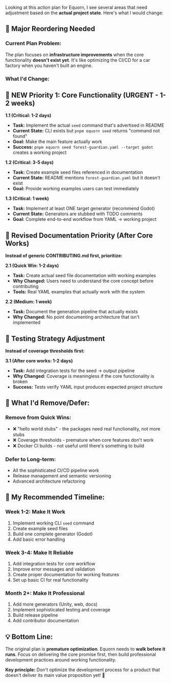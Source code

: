 Looking at this action plan for Equorn, I see several areas that need adjustment based on the **actual project state**. Here's what I would change:

## 🚨 **Major Reordering Needed**

### **Current Plan Problem:**
The plan focuses on **infrastructure improvements** when the core functionality **doesn't exist yet**. It's like optimizing the CI/CD for a car factory when you haven't built an engine.

### **What I'd Change:**

## 🎯 **NEW Priority 1: Core Functionality (URGENT - 1-2 weeks)**

**1.1 (Critical: 1-2 days)**
- **Task:** Implement the actual `seed` command that's advertised in README
- **Current State:** CLI exists but `pnpm equorn seed` returns "command not found"
- **Goal:** Make the main feature actually work
- **Success:** `pnpm equorn seed forest-guardian.yaml --target godot` creates a working project

**1.2 (Critical: 3-5 days)**  
- **Task:** Create example seed files referenced in documentation
- **Current State:** README mentions `forest-guardian.yaml` but it doesn't exist
- **Goal:** Provide working examples users can test immediately

**1.3 (Critical: 1 week)**
- **Task:** Implement at least ONE target generator (recommend Godot)
- **Current State:** Generators are stubbed with TODO comments
- **Goal:** Complete end-to-end workflow from YAML → working project

## 📝 **Revised Documentation Priority (After Core Works)**

**Instead of generic CONTRIBUTING.md first, prioritize:**

**2.1 (Quick Win: 1-2 days)**
- **Task:** Create actual seed file documentation with working examples
- **Why Changed:** Users need to understand the core concept before contributing
- **Tools:** Real YAML examples that actually work with the system

**2.2 (Medium: 1 week)**  
- **Task:** Document the generation pipeline that actually exists
- **Why Changed:** No point documenting architecture that isn't implemented

## 🧪 **Testing Strategy Adjustment**

**Instead of coverage thresholds first:**

**3.1 (After core works: 1-2 days)**
- **Task:** Add integration tests for the seed → output pipeline
- **Why Changed:** Coverage is meaningless if the core functionality is broken
- **Success:** Tests verify YAML input produces expected project structure

## 🔄 **What I'd Remove/Defer:**

### **Remove from Quick Wins:**
- ❌ "hello world stubs" - the packages need real functionality, not more stubs
- ❌ Coverage thresholds - premature when core features don't work
- ❌ Docker CI builds - not useful until there's something to build

### **Defer to Long-term:**
- All the sophisticated CI/CD pipeline work
- Release management and semantic versioning
- Advanced architecture refactoring

## 🎯 **My Recommended Timeline:**

### **Week 1-2: Make It Work**
1. Implement working CLI `seed` command
2. Create example seed files
3. Build one complete generator (Godot)
4. Add basic error handling

### **Week 3-4: Make It Reliable**  
1. Add integration tests for core workflow
2. Improve error messages and validation
3. Create proper documentation for working features
4. Set up basic CI for real functionality

### **Month 2+: Make It Professional**
1. Add more generators (Unity, web, docs)
2. Implement sophisticated testing and coverage
3. Build release pipeline
4. Add contributor documentation

## 💡 **Bottom Line:**

The original plan is **premature optimization**. Equorn needs to **walk before it runs**. Focus on delivering the core promise first, then build professional development practices around working functionality.

**Key principle:** Don't optimize the development process for a product that doesn't deliver its main value proposition yet! 🚀